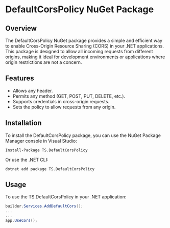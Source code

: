 # DefaultCorsPolicy NuGet Package

## Overview
The DefaultCorsPolicy NuGet package provides a simple and efficient way to enable Cross-Origin Resource Sharing (CORS) in your .NET applications. This package is designed to allow all incoming requests from different origins, making it ideal for development environments or applications where origin restrictions are not a concern.

## Features
- Allows any header.
- Permits any method (GET, POST, PUT, DELETE, etc.).
- Supports credentials in cross-origin requests.
- Sets the policy to allow requests from any origin.

## Installation
To install the DefaultCorsPolicy package, you can use the NuGet Package Manager console in Visual Studio:

```shell
Install-Package TS.DefaultCorsPolicy
```

Or use the .NET CLI:

```shell
dotnet add package TS.DefaultCorsPolicy
```

## Usage
To use the TS.DefaultCorsPolicy in your .NET application:

```csharp
builder.Services.AddDefaultCors();
...
...
app.UseCors();
```